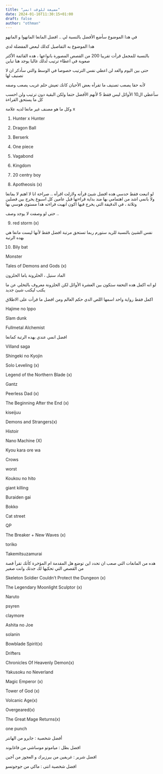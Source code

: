 ```yaml
---
title: "مضيعة للوقت انمي"
date: 2024-01-16T11:30:15+01:00
draft: false
author: "othman"
---
```


في هدا الموضوع سأضع الأفضل بالنسبة لي .. افضل المانغا المانهوا و المانهو

هدا الموضوع به التفاصيل كدلك لبعض المفضلة لدي

بالنسبة للمجمل قرأت تقريبا 200 من القصص المصورة بانواعها ، هده القائمة الأكتر صعوبة في اعطاء ترتيب لدلك غالبا يوجد هنا تباين

حتى بين اليوم والغد لن اعطي نفس الترتيب خصوصا في الوسط والتي سأدكر ان لا تصنيف لها

لأنه حقا يصعب تصنيف ما تقرأه بعض الأحيان كانك تعيش حلم غريب يصعب وصفه

سأعطي ال10 الأوائل ليس فقط 5 لأنهم الأفضل حتما ولكن البقية دون ترتيب ولن احسب كل ما يستحق القراءة

وكل ما هو مصنف غير مانغا لديه علامة
x

1. Hunter x Hunter

2. Dragon Ball

3. Berserk

4. One piece

5. Vagabond

6. Kingdom

7. 20 centry boy

8. Apotheosis (x)

لو اتبعت فقط حدسي هده افضل شيئ قرأته ولازلت اقرأه .. صراحة انا لا اهتم لا بمانغا ولا بانمي اشد من اهتمامي بها مند بداية قراءتها قبل عامين
كل اسبوع يخرج بين فصلين وتلاتة ، في الدقيقة التي يخرج فيها اكون انهيت قراءته هدا مستوى هوسي بها

حتى لو وصفت لا يوجد وصف ..

9. red storm (x)

نفس الشيئ بالنسبة للريد ستورم ربما تستحق مرتبة افضل فقط لأنها ليست مانغا هي بهده الرتبة

10. Bily bat

Monster

Tales of Demons and Gods (x)

الماد سنيل ، الحلزونة ياما الحلزون

لو انه اكمل هده التحفة ستكون بين العشرة الأوائل لكن الحلزونة معروف بالتخلي عن ما يكتب ليكتب شيئ جديد

اكمل فقط رواية واحد اسمها اللص الدي حكم العالم ومن افضل ما قرأت على الاطلاق

Hajime no Ippo

Slam dunk

Fullmetal Alchemist

افضل انمي عندي بهده الرتبة كمانغا

Villand saga

Shingeki no Kyojin

Solo Leveling (x)

Legend of the Northern Blade (x)

Gantz

Peerless Dad (x)

The Beginning After the End (x)

kiseijuu

Demons and Strangers(x)

Histoir

Nano Machine (X)

Kyou kara ore wa

Crows

worst

Koukou no hito

giant killing

Buraiden gai

Bokko

Cat street

QP

The Breaker + New Waves (x)

toriko

Takemitsuzamurai

هده من المانغات التي صعب ان تحدد اين توضع هل المقدمة ام المؤخرة كأنك تقرأ قصة من القصص التي تحكيها لك جدتك وانت صغير

Skeleton Soldier Couldn’t Protect the Dungeon (x)

The Legendary Moonlight Sculptor (x)

Naruto

psyren

claymore

Ashita no Joe

solanin

Bowblade Spirit(x)

Drifters

Chronicles Of Heavenly Demon(x)

Yakusoku no Neverland

Magic Emperor (x)

Tower of God (x)

Volcanic Age(x)

Overgeared(x)

The Great Mage Returns(x)

one punch

أفضل شخصية : جايرو من الهانتر

افضل بطل : مياموتو موساشي من فاغابوند

افضل شرير : غريفين من بيرزيرك و العجوز من آجين

افضل شخصية انتى : ماكي من جوجوتسو